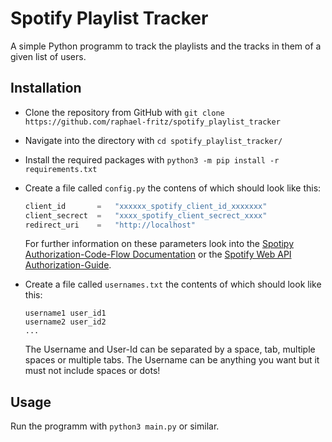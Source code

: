 # Spotify Playlist Tracker
A simple Python programm to track the playlists and the tracks in them of a given list of users.

## Installation
* Clone the repository from GitHub with `git clone https://github.com/raphael-fritz/spotify_playlist_tracker`
* Navigate into the directory with `cd spotify_playlist_tracker/`

* Install the required packages with `python3 -m pip install -r requirements.txt`

* Create a file called `config.py` the contens of which should look like this:
    ```python
    client_id       =   "xxxxxx_spotify_client_id_xxxxxxx"
    client_secrect  =   "xxxx_spotify_client_secrect_xxxx"
    redirect_uri    =   "http://localhost"
    ```
    For further information on these parameters look into the [Spotipy Authorization-Code-Flow Documentation](https://spotipy.readthedocs.io/en/2.18.0/#getting-started) or the [Spotify Web API Authorization-Guide](https://developer.spotify.com/documentation/general/guides/authorization-guide/).

* Create a file called `usernames.txt` the contents of which should look like this:
    ```
    username1 user_id1
    username2 user_id2
    ...
    ```
    The Username and User-Id can be separated by a space, tab, multiple spaces or multiple tabs.
    The Username can be anything you want but it must not include spaces or dots! 

## Usage
Run the programm with `python3 main.py` or similar.

